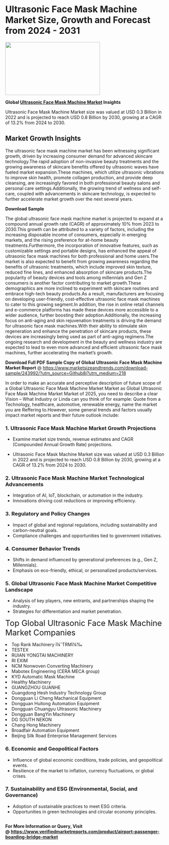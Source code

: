 <H1>Ultrasonic Face Mask Machine Market Size, Growth and Forecast from 2024 - 2031</H1><img class="aligncenter size-medium wp-image-584254" src="https://thirdeyenews.in/wp-content/uploads/2024/09/Global-Market-Research-300x168.jpeg" alt="" width="300" height="168" /><p><strong>Global&nbsp;<a href="https://www.marketsizeandtrends.com/download-sample/243992/?utm_source=Github8j?utm_medium=218">Ultrasonic Face Mask Machine Market</a> Insights</strong></p><p>Ultrasonic Face Mask Machine Market size was valued at USD 0.3 Billion in 2022 and is projected to reach USD 0.8 Billion by 2030, growing at a CAGR of 13.2% from 2024 to 2030.</p><p><h2>Market Growth Insights</h2> <p>The ultrasonic face mask machine market has been witnessing significant growth, driven by increasing consumer demand for advanced skincare technology.The rapid adoption of non-invasive beauty treatments and the growing awareness of skincare benefits offered by ultrasonic waves have fueled market expansion.These machines, which utilize ultrasonic vibrations to improve skin health, promote collagen production, and provide deep cleansing, are increasingly favored in both professional beauty salons and personal care settings.Additionally, the growing trend of wellness and self-care, coupled with advancements in skincare technology, is expected to further accelerate market growth over the next several years.</p> <p><strong>Download Sample</strong></p> <p>The global ultrasonic face mask machine market is projected to expand at a compound annual growth rate (CAGR) of approximately 10% from 2023 to 2030.This growth can be attributed to a variety of factors, including the increasing disposable income of consumers, especially in emerging markets, and the rising preference for at-home beauty treatments.Furthermore, the incorporation of innovative features, such as customizable settings and portable designs, has enhanced the appeal of ultrasonic face mask machines for both professional and home users.The market is also expected to benefit from growing awareness regarding the benefits of ultrasonic treatments, which include improved skin texture, reduced fine lines, and enhanced absorption of skincare products.The popularity of beauty devices and tools among millennials and Gen Z consumers is another factor contributing to market growth.These demographics are more inclined to experiment with skincare routines and embrace high-tech beauty products.As a result, manufacturers are focusing on developing user-friendly, cost-effective ultrasonic face mask machines to cater to this growing segment.In addition, the rise in online retail channels and e-commerce platforms has made these devices more accessible to a wider audience, further boosting their adoption.Additionally, the increasing focus on anti-aging and skin rejuvenation treatments is driving the demand for ultrasonic face mask machines.With their ability to stimulate skin regeneration and enhance the penetration of skincare products, these devices are increasingly being used as part of anti-aging regimens.The ongoing research and development in the beauty and wellness industry are expected to lead to even more advanced and efficient ultrasonic face mask machines, further accelerating the market’s growth.<p><span class=""><strong>Download Full PDF Sample Copy of Global Ultrasonic Face Mask Machine Market Report</strong> @ <a href="https://www.marketsizeandtrends.com/download-sample/243992/?utm_source=Github8j?utm_medium=218" target="_blank">https://www.marketsizeandtrends.com/download-sample/243992/?utm_source=Github8j?utm_medium=218</a></span></p><p>In order to make an accurate and perceptive description of future scope of a Global&nbsp;Ultrasonic Face Mask Machine Market Market as Global&nbsp;Ultrasonic Face Mask Machine Market Market of 2025, you need to describe a clear Vision &ndash; What Industry or Linda can you think of for example: Quote from a Technology, healthcare, automotive, renewable energy, name the market you are Reffering to.However, some general trends and factors usually impact market reports and their future outlook include:</p><h3>1.&nbsp;<strong>Ultrasonic Face Mask Machine Market Growth Projections</strong></h3><ul><li>Examine market size trends, revenue estimates and CAGR (Compounded Annual Growth Rate) projections.</li><li><p>Ultrasonic Face Mask Machine Market size was valued at USD 0.3 Billion in 2022 and is projected to reach USD 0.8 Billion by 2030, growing at a CAGR of 13.2% from 2024 to 2030.</p></li></ul><h3>2.&nbsp;<strong>Ultrasonic Face Mask Machine Market Technological Advancements</strong></h3><ul><li>Integration of AI, IoT, blockchain, or automation in the industry.</li><li>Innovations driving cost reductions or improving efficiency.</li></ul><h3>3.&nbsp;<strong>Regulatory and Policy Changes</strong></h3><ul><li>Impact of global and regional regulations, including sustainability and carbon-neutral goals.</li><li>Compliance challenges and opportunities tied to government initiatives.</li></ul><h3>4.&nbsp;<strong>Consumer Behavior Trends</strong></h3><ul><li>Shifts in demand influenced by generational preferences (e.g., Gen Z, Millennials).</li><li>Emphasis on eco-friendly, ethical, or personalized products/services.</li></ul><h3>5.&nbsp;<strong>Global Ultrasonic Face Mask Machine Market Competitive Landscape</strong></h3><ul><li>Analysis of key players, new entrants, and partnerships shaping the industry.</li><li>Strategies for differentiation and market penetration.</li></ul><p data-pm-slice="1 1 []"><span style="color: inherit; font-family: inherit; font-size: 25px;">Top Global Ultrasonic Face Mask Machine Market Companies</span></p><div class="" data-test-id=""><p><li>Top Rank Machinery ï¼ˆTRMï¼‰</li><li> TESTEX</li><li> RUIAN YONGTAI MACHINERY</li><li> RI EXIM</li><li> NCM Nonwoven Converting Machinery</li><li> Mabotex Engineering (CERA MECA group)</li><li> KYD Automatic Mask Machine</li><li> Healthy Machinery</li><li> GUANGZHOU GUANHE</li><li> Guangdong Hesh Industry Technology Group</li><li> Dongguan Li Cheng Machanical Equipment</li><li> Dongguan Huitong Automation Equipment</li><li> Dongguan Chuangyu Ultrasonic Machinery</li><li> Dongguan BangYin Machinery</li><li> DG SOUTH NEKON</li><li> Chang Hong Machinery</li><li> Broadfair Automation Equipment</li><li> Beijing Silk Road Enterprise Management Services</li></p></div><h3>6.&nbsp;<strong>Economic and Geopolitical Factors</strong></h3><ul><li>Influence of global economic conditions, trade policies, and geopolitical events.</li><li>Resilience of the market to inflation, currency fluctuations, or global crises.</li></ul><h3>7.&nbsp;<strong>Sustainability and ESG (Environmental, Social, and Governance)</strong></h3><ul><li>Adoption of sustainable practices to meet ESG criteria.</li><li>Opportunities in green technologies and circular economy principles.</li></ul><h2><strong style="font-size: 14px;">For More Information or Query, Visit @&nbsp;</strong><a style="background-color: #ffffff; font-size: 14px;" href="https://www.marketsizeandtrends.com/report/ultrasonic-face-mask-machine-market/" target="_blank">https://www.verifiedmarketreports.com/product/airport-passenger-boarding-bridge-market</a></h2>